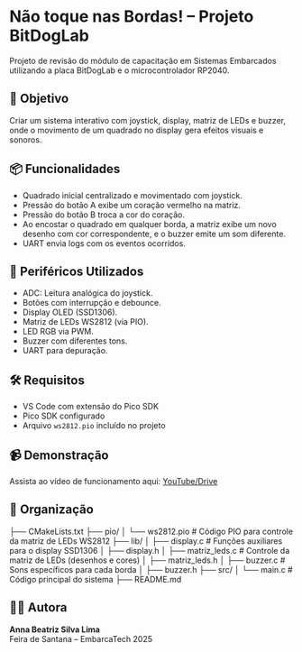 # Não toque nas Bordas! – Projeto BitDogLab

Projeto de revisão do módulo de capacitação em Sistemas Embarcados utilizando a placa BitDogLab e o microcontrolador RP2040.

## 🎯 Objetivo
Criar um sistema interativo com joystick, display, matriz de LEDs e buzzer, onde o movimento de um quadrado no display gera efeitos visuais e sonoros.

## 📦 Funcionalidades
- Quadrado inicial centralizado e movimentado com joystick.
- Pressão do botão A exibe um coração vermelho na matriz.
- Pressão do botão B troca a cor do coração.
- Ao encostar o quadrado em qualquer borda, a matriz exibe um novo desenho com cor correspondente, e o buzzer emite um som diferente.
- UART envia logs com os eventos ocorridos.

## 🧩 Periféricos Utilizados
- ADC: Leitura analógica do joystick.
- Botões com interrupção e debounce.
- Display OLED (SSD1306).
- Matriz de LEDs WS2812 (via PIO).
- LED RGB via PWM.
- Buzzer com diferentes tons.
- UART para depuração.

## 🛠️ Requisitos
- VS Code com extensão do Pico SDK
- Pico SDK configurado
- Arquivo `ws2812.pio` incluído no projeto

## 📹 Demonstração
Assista ao vídeo de funcionamento aqui: [YouTube/Drive](https://drive.google.com/file/d/SEU_VIDEO_ID/view)

## 📁 Organização
├── CMakeLists.txt
├── pio/
│   └── ws2812.pio               # Código PIO para controle da matriz de LEDs WS2812
├── lib/
│   ├── display.c                # Funções auxiliares para o display SSD1306
│   ├── display.h
│   ├── matriz_leds.c            # Controle da matriz de LEDs (desenhos e cores)
│   ├── matriz_leds.h
│   ├── buzzer.c                 # Sons específicos para cada borda
│   ├── buzzer.h
├── src/
│   └── main.c                   # Código principal do sistema
├── README.md

## 👩‍💻 Autora
**Anna Beatriz Silva Lima**  
Feira de Santana – EmbarcaTech 2025
